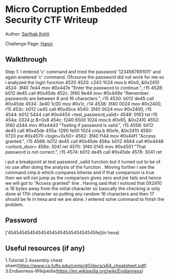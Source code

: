 # Micro Corruption Embedded Security CTF Writeup


Author: [Sarthak Kohli](https://github.com/SARTHAK811) 

Challenge Page: [Hanoi](https://microcorruption.com/cpu/debugger)

## Walkthrough
Step 1:
I entered 'c' command and tried the password '1234567891011' and again enetered 'c' command.
Ofcourse the password did not work for me so i analyzed the login function
4520 <login>
4520:  c243 1024      mov.b	#0x0, &0x2410
4524:  3f40 7e44      mov	#0x447e "Enter the password to continue.", r15
4528:  b012 de45      call	#0x45de <puts>
452c:  3f40 9e44      mov	#0x449e "Remember: passwords are between 8 and 16 characters.", r15
4530:  b012 de45      call	#0x45de <puts>
4534:  3e40 1c00      mov	#0x1c, r14
4538:  3f40 0024      mov	#0x2400, r15
453c:  b012 ce45      call	#0x45ce <getsn>
4540:  3f40 0024      mov	#0x2400, r15
4544:  b012 5444      call	#0x4454 <test_password_valid>
4548:  0f93           tst	r15
454a:  0324           jz	$+0x8
454c:  f240 6500 1024 mov.b	#0x65, &0x2410
4552:  3f40 d344      mov	#0x44d3 "Testing if password is valid.", r15
4556:  b012 de45      call	#0x45de <puts>
455a:  f290 fe00 1024 cmp.b	#0xfe, &0x2410
4560:  0720           jne	#0x4570 <login+0x50>
4562:  3f40 f144      mov	#0x44f1 "Access granted.", r15
4566:  b012 de45      call	#0x45de <puts>
456a:  b012 4844      call	#0x4448 <unlock_door>
456e:  3041           ret
4570:  3f40 0145      mov	#0x4501 "That password is not correct.", r15
4574:  b012 de45      call	#0x45de <puts>
4578:  3041           ret

i put a breakpoint at test password _valid function but it turned out to be of no use after doing the analysis of the function .
Moving further i see the command cmp.b which compares bitwise and if that comparison is true  then we will not jump as the comparison gives zero and jne fails and hence
we will got to "Access granted" line .
Having said that I noticed that 0X2410 is 16 bytes away from the initial character so basically the checking is only done at  17th character so 
putting any random 16 characters and then 17 should be fe in hexa and we are done.
I entered solve command to finish the problem.


## Password
['45454545454545454545454545454545fe](in hexa)

## Useful resources (if any)
1.Tutorial
2.Assembly cheat sheet(https://www.cs.tufts.edu/comp/40/docs/x64_cheatsheet.pdf)
3.Endianness-Wikipedia(https://en.wikipedia.org/wiki/Endianness)